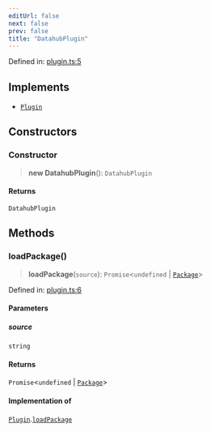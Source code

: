 ```yaml
---
editUrl: false
next: false
prev: false
title: "DatahubPlugin"
---
```


Defined in: [plugin.ts:5](https://github.com/datisthq/dpkit/blob/5891634de8175d14853313e208ffbae144fd78eb/datahub/plugin.ts#L5)

## Implements

- [`Plugin`](/reference/_dpkit/core/plugin/)

## Constructors

### Constructor

> **new DatahubPlugin**(): `DatahubPlugin`

#### Returns

`DatahubPlugin`

## Methods

### loadPackage()

> **loadPackage**(`source`): `Promise`\<`undefined` \| [`Package`](/reference/_dpkit/core/package/)\>

Defined in: [plugin.ts:6](https://github.com/datisthq/dpkit/blob/5891634de8175d14853313e208ffbae144fd78eb/datahub/plugin.ts#L6)

#### Parameters

##### source

`string`

#### Returns

`Promise`\<`undefined` \| [`Package`](/reference/_dpkit/core/package/)\>

#### Implementation of

[`Plugin`](/reference/_dpkit/core/plugin/).[`loadPackage`](/reference/_dpkit/core/plugin/#loadpackage)
